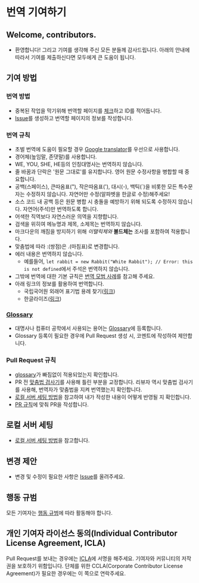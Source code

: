 # 번역 기여하기

## Welcome, contributors.
* 환영합니다! 그리고 기여를 생각해 주신 모든 분들께 감사드립니다. 아래의 안내에 따라서 기여를 제출하신다면 모두에게 큰 도움이 됩니다. 

## 기여 방법
### 번역 방법
* 중복된 작업을 막기위해 번역할 페이지를 [체크](https://github.com/line/webpack.kr/issues/1)하고 ID를 적어둡니다.
* [Issue](https://github.com/line/webpack.kr/issues)를 생성하고 번역할 페이지의 정보를 작성합니다.

### 번역 규칙
* 초벌 번역에 도움이 필요할 경우 [Google translator](https://translate.google.com/)를 우선으로 사용합니다.
* 경어체(높임말, 존댓말)를 사용합니다.
* WE, YOU, SHE, HE등의 인칭대명사는 번역하지 않습니다.
* 줄 바꿈과 단락은 '원문 그대로'를 유지합니다. 영어 원문 수정사항을 병합할 때 중요합니다.
* 공백(스페이스), 큰따옴표("), 작은따옴표('), 대시(-), 백틱(\`)을 비롯한 모든 특수문자는 수정하지 않습니다. 자연어만 수정(알파벳을 한글로 수정)해주세요! 
* 소스 코드 내 공백 등은 원문 병합 시 충돌을 예방하기 위해 되도록 수정하지 않습니다. 자연어(주석)만 번역하도록 합니다.
* 어색한 직역보다 자연스러운 의역을 지향합니다.
* 검색을 위히여 메뉴명과 제목, 소제목는 번역하지 않습니다.
* 마크다운의 깨짐을 방지하기 위해 _이탤릭체와_ __볼드체는__ 조사를 포함하여 적용합니다.
* 맞춤법에 따라 :(쌍점)은 .(마침표)로 변경합니다.
* 에러 내용은 번역하지 않습니다.
  * 예를들어, `let rabbit = new Rabbit("White Rabbit"); // Error: this is not defined`에서 주석은 번역하지 않습니다.
* 그밖에 번역에 대한 기본 규칙은 [번역 모범 사례](https://github.com/javascript-tutorial/ko.javascript.info/wiki/%EB%B2%88%EC%97%AD-%EB%AA%A8%EB%B2%94-%EC%82%AC%EB%A1%80)를 참고해 주세요.
* 아래 링크의 정보를 활용하여 번역합니다.
  * 국립국어원 외래어 표기법 용례 찾기([링크](http://www.korean.go.kr/front/foreignSpell/foreignSpellList.do?mn_id=96))
  * 한글라이즈([링크](https://hangulize.org/))
  

### [Glossary](https://github.com/line/webpack.kr/wiki/Glossary)
* 대명사나 컴퓨터 공학에서 사용되는 용어는 [Glossary](https://github.com/line/webpack.kr/wiki/Glossary)에 등록합니다.
* Glossary 등록이 필요한 경우에 Pull Request 생성 시, 코멘트에 작성하여 제안합니다.


### Pull Request 규칙
* [glossary](https://github.com/line/webpack.kr/wiki/Glossary)가 빠짐없이 적용되었는지 확인합니다.
* PR 전 [맞춤법 검사기](http://speller.cs.pusan.ac.kr/)를 사용해 틀린 부분을 교정합니다. 리뷰자 역시 맞춤법 검사기를 사용해, 번역자가 맞춤법을 지켜 번역했는지 확인합니다.
* [로컬 서버 세팅 방법](https://github.com/webpack/webpack.js.org/blob/master/.github/CONTRIBUTING.md)을 참고하여 내가 작성한 내용이 어떻게 반영될 지 확인합니다.
* [PR 규칙](https://github.com/line/webpack.kr/blob/phase1/.github/PULL_REQUEST_TEMPLATE.md)에 맞춰 PR을 작성합니다.

## 로컬 서버 세팅
* [로컬 서버 세팅 방법](https://github.com/webpack/webpack.js.org/blob/master/.github/CONTRIBUTING.md)을 참고합니다.

## 변경 제안
* 변경 및 수정이 필요한 사항은 [Issue](https://github.com/line/webpack.kr/issues)를 올려주세요.

## 행동 규범
모든 기여자는 [행동 규범](CODE_OF_CONDUCT.md)에 따라 활동해야 합니다. 

## 개인 기여자 라이선스 동의(Individual Contributor License Agreement, ICLA)
Pull Request를 보내는 경우에는 [ICLA](https://cla-assistant.io/line/webpack.kr)에 서명을 해주세요. 기여자와 커뮤니티의 저작권을 보호하기 위함입니다. 단체를 위한 CCLA(Corporate Contributor License Agreement)가 필요한 경우에는 이 쪽으로 연락주세요. 
